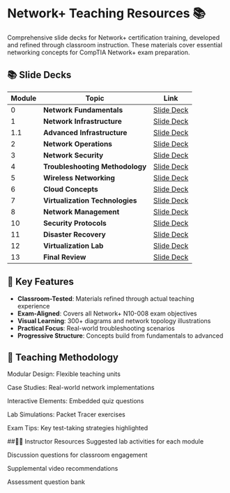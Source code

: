 # Network+ Teaching Resources :books:

Comprehensive slide decks for Network+ certification training, developed and refined through classroom instruction. These materials cover essential networking concepts for CompTIA Network+ exam preparation.

## 📚 Slide Decks

| Module | Topic | Link |
|--------|-------|------|
| 0 | **Network Fundamentals** | [Slide Deck](https://docs.google.com/presentation/d/1U6N9vZLyrd7ixZBvRPQPFB0f9yscuDNoZunm2Zkj8eQ/edit?usp=sharing) |
| 1 | **Network Infrastructure** | [Slide Deck](https://docs.google.com/presentation/d/1EnjEbBHc970uUarHuwL84o1lcENbjpUpBv56RRcENug/edit?usp=sharing) |
| 1.1 | **Advanced Infrastructure** | [Slide Deck](https://docs.google.com/presentation/d/1JQw2NusTXI8zkMTnQfIyl-R7RfRjMf6l-CU65bO8pec/edit?usp=sharing) |
| 2 | **Network Operations** | [Slide Deck](https://docs.google.com/presentation/d/1lA83Q1ZAXcZWNfq8Q0I-PnU7359od_VzLe-RRPnVjv4/edit?usp=sharing) |
| 3 | **Network Security** | [Slide Deck](https://docs.google.com/presentation/d/1CUsticbZ5zfA9zTauRt_7k87MIVhcUz174jHqeEEz2g/edit?usp=sharing) |
| 4 | **Troubleshooting Methodology** | [Slide Deck](https://docs.google.com/presentation/d/1MBF2Zdk9s0Es6AljU-g0XypFu1bSK9j1IsEzxtnzrWs/edit?usp=sharing) |
| 5 | **Wireless Networking** | [Slide Deck](https://docs.google.com/presentation/d/1p4XvFg9TmcaZMgsQGzsGTbObg2tPEn7oiZo-DLbtNkE/edit?usp=sharing) |
| 6 | **Cloud Concepts** | [Slide Deck](https://docs.google.com/presentation/d/11Dbqe9wQZsz45sN-6g5rKshHaNMMtxagYgiKpvguvCc/edit?usp=sharing) |
| 7 | **Virtualization Technologies** | [Slide Deck](https://docs.google.com/presentation/d/1InoYmDPTCSlKV3Yn_7lTlrk_TBV7lPOf-6UIiG7XgTM/edit?usp=drive_link) |
| 8 | **Network Management** | [Slide Deck](https://docs.google.com/presentation/d/1IISSh5HdfLZcoSG7mUgKqqpt1QbBsCj8WKa6ErsG5Hw/edit?usp=sharing) |
| 10 | **Security Protocols** | [Slide Deck](https://docs.google.com/presentation/d/15nJoQX1oyxPjTbGDnqPE6ItC4zDoSam38FHQV2ySJzw/edit?usp=sharing) |
| 11 | **Disaster Recovery** | [Slide Deck](https://docs.google.com/presentation/d/1vydaWZAFBo-jsVJsWYi6JXYAy3UfLQNfnQoFJQfudT0/edit?usp=sharing) |
| 12 | **Virtualization Lab** | [Slide Deck](https://docs.google.com/presentation/d/1InoYmDPTCSlKV3Yn_7lTlrk_TBV7lPOf-6UIiG7XgTM/edit?usp=drive_link) |
| 13 | **Final Review** | [Slide Deck](https://docs.google.com/presentation/d/1ZRquUKYSUpn-JhbRUcK3AZEprzygyJ0pAKp9zNjMlDg/edit?usp=sharing) |

## 🎯 Key Features
- **Classroom-Tested**: Materials refined through actual teaching experience
- **Exam-Aligned**: Covers all Network+ N10-008 exam objectives
- **Visual Learning**: 300+ diagrams and network topology illustrations
- **Practical Focus**: Real-world troubleshooting scenarios
- **Progressive Structure**: Concepts build from fundamentals to advanced
  
## 🧠 Teaching Methodology
Modular Design: Flexible teaching units

Case Studies: Real-world network implementations

Interactive Elements: Embedded quiz questions

Lab Simulations: Packet Tracer exercises

Exam Tips: Key test-taking strategies highlighted

##👩‍🏫 Instructor Resources
Suggested lab activities for each module

Discussion questions for classroom engagement

Supplemental video recommendations

Assessment question bank
